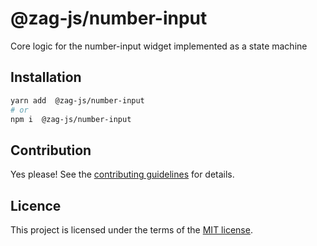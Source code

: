 # @zag-js/number-input

Core logic for the number-input widget implemented as a state machine

## Installation

```sh
yarn add  @zag-js/number-input
# or
npm i  @zag-js/number-input
```

## Contribution

Yes please! See the [contributing guidelines](https://github.com/chakra-ui/zag/blob/main/CONTRIBUTING.md) for details.

## Licence

This project is licensed under the terms of the [MIT license](https://github.com/chakra-ui/zag/blob/main/LICENSE).
